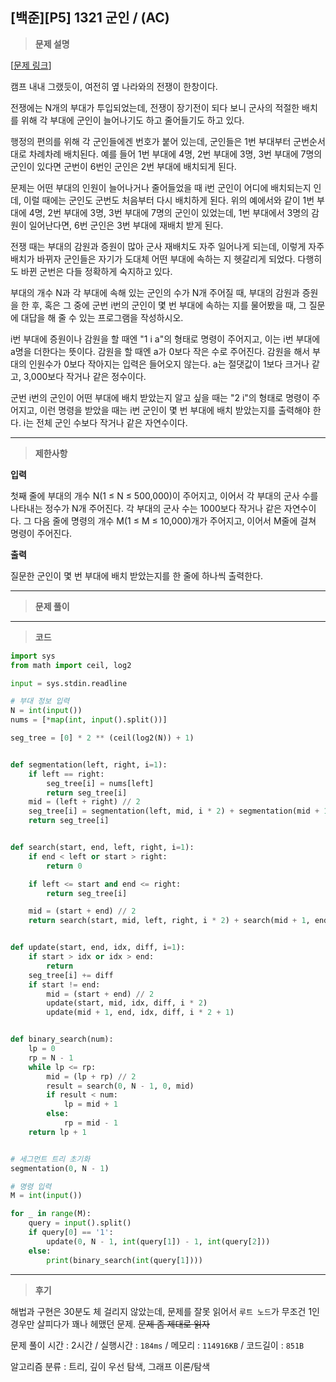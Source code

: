[백준][P5] 1321 군인 / (AC)
---
> **문제 설명**
>

[[문제 링크](https://www.acmicpc.net/problem/1321)]

캠프 내내 그랬듯이, 여전히 옆 나라와의 전쟁이 한창이다.

전쟁에는 N개의 부대가 투입되었는데, 전쟁이 장기전이 되다 보니 군사의 적절한 배치를 위해 각 부대에 군인이 늘어나기도 하고 줄어들기도 하고 있다.

행정의 편의를 위해 각 군인들에겐 번호가 붙어 있는데, 군인들은 1번 부대부터 군번순서대로 차례차례 배치된다. 예를 들어 1번 부대에 4명, 2번 부대에 3명, 3번 부대에 7명의 군인이 있다면 군번이 6번인 군인은
2번 부대에 배치되게 된다.

문제는 어떤 부대의 인원이 늘어나거나 줄어들었을 때 i번 군인이 어디에 배치되는지 인데, 이럴 때에는 군인도 군번도 처음부터 다시 배치하게 된다. 위의 예에서와 같이 1번 부대에 4명, 2번 부대에 3명, 3번
부대에 7명의 군인이 있었는데, 1번 부대에서 3명의 감원이 일어난다면, 6번 군인은 3번 부대에 재배치 받게 된다.

전쟁 때는 부대의 감원과 증원이 많아 군사 재배치도 자주 일어나게 되는데, 이렇게 자주 배치가 바뀌자 군인들은 자기가 도대체 어떤 부대에 속하는 지 헷갈리게 되었다. 다행히도 바뀐 군번은 다들 정확하게 숙지하고
있다.

부대의 개수 N과 각 부대에 속해 있는 군인의 수가 N개 주어질 때, 부대의 감원과 증원을 한 후, 혹은 그 중에 군번 i번의 군인이 몇 번 부대에 속하는 지를 물어봤을 때, 그 질문에 대답을 해 줄 수 있는
프로그램을 작성하시오.

i번 부대에 증원이나 감원을 할 때엔 "1 i a"의 형태로 명령이 주어지고, 이는 i번 부대에 a명을 더한다는 뜻이다. 감원을 할 때엔 a가 0보다 작은 수로 주어진다. 감원을 해서 부대의 인원수가 0보다 작아지는
입력은 들어오지 않는다. a는 절댓값이 1보다 크거나 같고, 3,000보다 작거나 같은 정수이다.

군번 i번의 군인이 어떤 부대에 배치 받았는지 알고 싶을 때는 "2 i"의 형태로 명령이 주어지고, 이런 명령을 받았을 때는 i번 군인이 몇 번 부대에 배치 받았는지를 출력해야 한다. i는 전체 군인 수보다 작거나
같은 자연수이다.


---

> **제한사항**

**입력**

첫째 줄에 부대의 개수 N(1 ≤ N ≤ 500,000)이 주어지고, 이어서 각 부대의 군사 수를 나타내는 정수가 N개 주어진다. 각 부대의 군사 수는 1000보다 작거나 같은 자연수이다. 그 다음 줄에 명령의 개수
M(1 ≤ M ≤ 10,000)개가 주어지고, 이어서 M줄에 걸쳐 명령이 주어진다.

**출력**

질문한 군인이 몇 번 부대에 배치 받았는지를 한 줄에 하나씩 출력한다.



---

> **문제 풀이**



---

> **코드**
>

```python
import sys
from math import ceil, log2

input = sys.stdin.readline

# 부대 정보 입력
N = int(input())
nums = [*map(int, input().split())]

seg_tree = [0] * 2 ** (ceil(log2(N)) + 1)


def segmentation(left, right, i=1):
    if left == right:
        seg_tree[i] = nums[left]
        return seg_tree[i]
    mid = (left + right) // 2
    seg_tree[i] = segmentation(left, mid, i * 2) + segmentation(mid + 1, right, i * 2 + 1)
    return seg_tree[i]


def search(start, end, left, right, i=1):
    if end < left or start > right:
        return 0

    if left <= start and end <= right:
        return seg_tree[i]

    mid = (start + end) // 2
    return search(start, mid, left, right, i * 2) + search(mid + 1, end, left, right, i * 2 + 1)


def update(start, end, idx, diff, i=1):
    if start > idx or idx > end:
        return
    seg_tree[i] += diff
    if start != end:
        mid = (start + end) // 2
        update(start, mid, idx, diff, i * 2)
        update(mid + 1, end, idx, diff, i * 2 + 1)


def binary_search(num):
    lp = 0
    rp = N - 1
    while lp <= rp:
        mid = (lp + rp) // 2
        result = search(0, N - 1, 0, mid)
        if result < num:
            lp = mid + 1
        else:
            rp = mid - 1
    return lp + 1


# 세그먼트 트리 초기화
segmentation(0, N - 1)

# 명령 입력
M = int(input())

for _ in range(M):
    query = input().split()
    if query[0] == '1':
        update(0, N - 1, int(query[1]) - 1, int(query[2]))
    else:
        print(binary_search(int(query[1])))
```

---

> **후기**

해법과 구현은 30분도 체 걸리지 않았는데, 문제를 잘못 읽어서 `루트 노드`가 무조건 1인 경우만 살피다가 꽤나 헤맸던 문제. <del>문제 좀 제대로 읽자</del>

문제 풀이 시간 : 2시간 / 실행시간 : `184ms` / 메모리 : `114916KB` / 코드길이 : `851B`

알고리즘 분류 : 트리, 깊이 우선 탐색, 그래프 이론/탐색